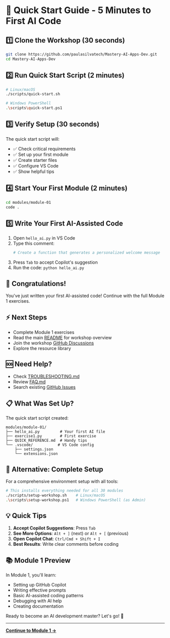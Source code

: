 # 🚀 Quick Start Guide - 5 Minutes to First AI Code

## 1️⃣ Clone the Workshop (30 seconds)
```bash
git clone https://github.com/paulasilvatech/Mastery-AI-Apps-Dev.git
cd Mastery-AI-Apps-Dev
```

## 2️⃣ Run Quick Start Script (2 minutes)
```bash
# Linux/macOS
./scripts/quick-start.sh

# Windows PowerShell
.\scripts\quick-start.ps1
```

## 3️⃣ Verify Setup (30 seconds)
The quick start script will:
- ✅ Check critical requirements
- ✅ Set up your first module
- ✅ Create starter files
- ✅ Configure VS Code
- ✅ Show helpful tips

## 4️⃣ Start Your First Module (2 minutes)
```bash
cd modules/module-01
code .
```

## 5️⃣ Write Your First AI-Assisted Code
1. Open `hello_ai.py` in VS Code
2. Type this comment:
   ```python
   # Create a function that generates a personalized welcome message
   ```
3. Press `Tab` to accept Copilot's suggestion
4. Run the code: `python hello_ai.py`

## 🎉 Congratulations!
You've just written your first AI-assisted code! Continue with the full Module 1 exercises.

## ⚡ Next Steps
- Complete Module 1 exercises
- Read the main [README](README.md) for workshop overview
- Join the workshop [GitHub Discussions](https://github.com/paulasilvatech/Mastery-AI-Apps-Dev/discussions)
- Explore the resource library

## 🆘 Need Help?
- Check [TROUBLESHOOTING.md](TROUBLESHOOTING.md)
- Review [FAQ.md](FAQ.md)
- Search existing [GitHub Issues](https://github.com/paulasilvatech/Mastery-AI-Apps-Dev/issues)

## 📋 What Was Set Up?

The quick start script created:

```
modules/module-01/
├── hello_ai.py         # Your first AI file
├── exercise1.py        # First exercise
├── QUICK_REFERENCE.md  # Handy tips
└── .vscode/           # VS Code config
    ├── settings.json
    └── extensions.json
```

## 🚀 Alternative: Complete Setup

For a comprehensive environment setup with all tools:

```bash
# This installs everything needed for all 30 modules
./scripts/setup-workshop.sh    # Linux/macOS
.\scripts\setup-workshop.ps1   # Windows PowerShell (as Admin)
```

## 💡 Quick Tips

1. **Accept Copilot Suggestions**: Press `Tab`
2. **See More Options**: `Alt + ]` (next) or `Alt + [` (previous)
3. **Open Copilot Chat**: `Ctrl/Cmd + Shift + I`
4. **Best Results**: Write clear comments before coding

## 📚 Module 1 Preview

In Module 1, you'll learn:
- Setting up GitHub Copilot
- Writing effective prompts
- Basic AI-assisted coding patterns
- Debugging with AI help
- Creating documentation

Ready to become an AI development master? Let's go! 🚀

---

**[Continue to Module 1 →](modules/module-01/README.md)**
